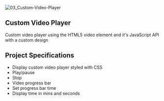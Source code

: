 ![03_Custom-Video-Player](https://user-images.githubusercontent.com/44192757/107729429-3c295200-6d34-11eb-8ed7-a0a893934bc8.gif)

## Custom Video Player

Custom video player using the HTML5 video element and it's JavaScript API with a custom design

## Project Specifications

- Display custom video player styled with CSS
- Play/pause
- Stop
- Video progress bar
- Set progress bar time
- Display time in mins and seconds
